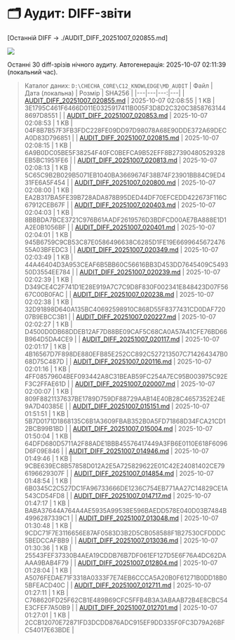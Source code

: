 # 🗂️ Аудит: DIFF-звіти

[Останній DIFF → ./AUDIT_DIFF_20251007_020855.md]

![](https://img.shields.io/badge/Last%20updated-2025-10-07%2002%3A11%3A39-blue)

Останні 30 diff-зрізів нічного аудиту.
Автогенерація: 2025-10-07 02:11:39 (локальний час).

> Каталог даних: `D:\CHECHA_CORE\C12_KNOWLEDGE\MD_AUDIT`
| Файл | Дата (локальна) | Розмір | SHA256 |
|---|---|---:|---|
| [AUDIT_DIFF_20251007_020855.md](./AUDIT_DIFF_20251007_020855.md) | 2025-10-07 02:08:55 | 1 KB | 3E1795C461F6466D011E0325917411B005F3D8D2C320C38587631448697D8551 |
| [AUDIT_DIFF_20251007_020853.md](./AUDIT_DIFF_20251007_020853.md) | 2025-10-07 02:08:53 | 1 KB | 04F8B7B57F3FB3FDC228FE09DD97D98078A68E90DDE372A69DECA0D83D796851 |
| [AUDIT_DIFF_20251007_020815.md](./AUDIT_DIFF_20251007_020815.md) | 2025-10-07 02:08:15 | 1 KB | 6A9B0DC05BE5F38254F40FC0BEFCA9B52EFF8B27390480529328EB5BC1951FE6 |
| [AUDIT_DIFF_20251007_020813.md](./AUDIT_DIFF_20251007_020813.md) | 2025-10-07 02:08:13 | 1 KB | 5C65C9B2B029B5071EB1040BA3669674F38B74F23901BB84C9ED431FE6A5F454 |
| [AUDIT_DIFF_20251007_020800.md](./AUDIT_DIFF_20251007_020800.md) | 2025-10-07 02:08:00 | 1 KB | EA2B317BA5FE39B728ADA878B95DED44DF70EFCEDD422673F116C67912CEB67F |
| [AUDIT_DIFF_20251007_020403.md](./AUDIT_DIFF_20251007_020403.md) | 2025-10-07 02:04:03 | 1 KB | 8BBBDA7BCE3721C976B61AADF2619576D3BDFCD00AE7BA888E1D1A2E0B1056BF |
| [AUDIT_DIFF_20251007_020401.md](./AUDIT_DIFF_20251007_020401.md) | 2025-10-07 02:04:01 | 1 KB | 945B6759C9CB53C87E0586496638C6285D1FE19E669964567247655A03BFEDC3 |
| [AUDIT_DIFF_20251007_020349.md](./AUDIT_DIFF_20251007_020349.md) | 2025-10-07 02:03:49 | 1 KB | 44A46404D3A953CEAF6B5BB60C56616BB3D453DD7645409C549350D3554EE784 |
| [AUDIT_DIFF_20251007_020239.md](./AUDIT_DIFF_20251007_020239.md) | 2025-10-07 02:02:39 | 1 KB | D349CE4C2F741D1E28E919A7C7C9D8F830F002341E848423D07F5667C00B0FAC |
| [AUDIT_DIFF_20251007_020238.md](./AUDIT_DIFF_20251007_020238.md) | 2025-10-07 02:02:38 | 1 KB | 32D91898D640A135BC40692598910C868D55F8377431CD0DAF72007B9EBCC3B1 |
| [AUDIT_DIFF_20251007_020227.md](./AUDIT_DIFF_20251007_020227.md) | 2025-10-07 02:02:27 | 1 KB | D4500D0DB68DDEB12AF7D88BE09CAF5C68CA0A57A41CFE76BD66B964D5DA4CE9 |
| [AUDIT_DIFF_20251007_020117.md](./AUDIT_DIFF_20251007_020117.md) | 2025-10-07 02:01:17 | 1 KB | 4B16567D7F898DE880EFB85E252CC892C527213507C714264347B068D75C487D |
| [AUDIT_DIFF_20251007_020116.md](./AUDIT_DIFF_20251007_020116.md) | 2025-10-07 02:01:16 | 1 KB | 4FF08579604BEF093442A8C31BEAB59FC254A7EC95B003975C92EF3C2FFAE61D |
| [AUDIT_DIFF_20251007_020007.md](./AUDIT_DIFF_20251007_020007.md) | 2025-10-07 02:00:07 | 1 KB | 809F8821137637BE1789D759DF88729AAB14E40B28C4657352E24E9A7D40385E |
| [AUDIT_DIFF_20251007_015151.md](./AUDIT_DIFF_20251007_015151.md) | 2025-10-07 01:51:51 | 1 KB | 5B7D0171D1868135C6B1A3609FBAB352B0A5FD71868D34FCA21CD12BCB99B1BD |
| [AUDIT_DIFF_20251007_015004.md](./AUDIT_DIFF_20251007_015004.md) | 2025-10-07 01:50:04 | 1 KB | 64DFD680D5711A2F88ADE1BBB45576417449A3FB6E0110E618F6096D6F09E846 |
| [AUDIT_DIFF_20251007_014946.md](./AUDIT_DIFF_20251007_014946.md) | 2025-10-07 01:49:46 | 1 KB | 9CBE639EC8B57858D012A2E5A725829622E01C42E24081402CE796196629307F |
| [AUDIT_DIFF_20251007_014854.md](./AUDIT_DIFF_20251007_014854.md) | 2025-10-07 01:48:54 | 1 KB | 6B0345C2C527DC1FA96733666DE1236C754EB771AA27C14829CE1A543CD54FD8 |
| [AUDIT_DIFF_20251007_014717.md](./AUDIT_DIFF_20251007_014717.md) | 2025-10-07 01:47:17 | 1 KB | BABA37644A764A4AE5935A99538E596BAEDD578E040D03B7484B4996287339C1 |
| [AUDIT_DIFF_20251007_013048.md](./AUDIT_DIFF_20251007_013048.md) | 2025-10-07 01:30:48 | 1 KB | 9CDC71F7E3116656E87AF0583D3B2D5CB058588F1B27530CFDDDC5BEDCCAFBB9 |
| [AUDIT_DIFF_20251007_013036.md](./AUDIT_DIFF_20251007_013036.md) | 2025-10-07 01:30:36 | 1 KB | 25543FEF37330B4AEA19CDDB76B7DF061EF127D5E6F76A4DC62DAAAA9BAB4F79 |
| [AUDIT_DIFF_20251007_012804.md](./AUDIT_DIFF_20251007_012804.md) | 2025-10-07 01:28:04 | 1 KB | A5076FEDAE71F3318A0333F7E74EB6CCCA5A20B0F61271B0DD18B05BFEACD40C |
| [AUDIT_DIFF_20251007_012711.md](./AUDIT_DIFF_20251007_012711.md) | 2025-10-07 01:27:11 | 1 KB | C768620FD25F62CB1E489B69CFC5FFB4B3A3ABAAB72B4E8CBC54E3CFEF7A50B9 |
| [AUDIT_DIFF_20251007_012701.md](./AUDIT_DIFF_20251007_012701.md) | 2025-10-07 01:27:01 | 1 KB | 2CCB12070E72871FD3DCDD876ADC915EF9DD335F0FC3D79A26BFC54017E63BDE |
